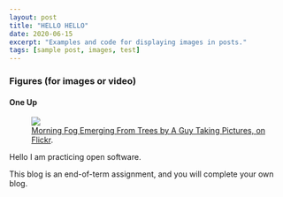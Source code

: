 ```yaml
---
layout: post
title: "HELLO HELLO"
date: 2020-06-15
excerpt: "Examples and code for displaying images in posts."
tags: [sample post, images, test]
---
```




### Figures (for images or video)

#### One Up

<figure>
	<a href="https://www.color-hex.com/palettes/22927.png"><img src="https://www.color-hex.com/palettes/22927.png"></a>
	<figcaption><a href="https://www.color-hex.com/palettes/22927.png" title="Morning Fog Emerging From Trees by A Guy Taking Pictures, on Flickr">Morning Fog Emerging From Trees by A Guy Taking Pictures, on Flickr</a>.</figcaption>
</figure>

Hello I am practicing open software. 

This blog is an end-of-term assignment, and you will complete your own blog.



